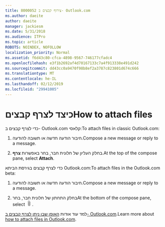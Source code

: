 ```yaml
---
title: 8000052 צירוף קבצים ב- Outlook.com
ms.author: daeite
author: daeite
manager: jackiesm
ms.date: 5/31/2018
ms.audience: ITPro
ms.topic: article
ROBOTS: NOINDEX, NOFOLLOW
localization_priority: Normal
ms.assetid: f6d43c80-cfca-4898-9567-746177cfadc4
ms.openlocfilehash: e3f1b2692af4d70167133c7a4f913338e491d242
ms.sourcegitcommit: dd43cc0a9470f98b8ef2a3787c823801d674c666
ms.translationtype: MT
ms.contentlocale: he-IL
ms.lasthandoff: 02/12/2019
ms.locfileid: "29941005"
---
```

# <a name="how-to-attach-files"></a><span data-ttu-id="fae37-102">כיצד לצרף קבצים</span><span class="sxs-lookup"><span data-stu-id="fae37-102">How to attach files</span></span>

<span data-ttu-id="fae37-103">כדי לצרף קבצים ב- Outlook.com קלאסי:</span><span class="sxs-lookup"><span data-stu-id="fae37-103">To attach files in classic Outlook.com:</span></span>
  
1. <span data-ttu-id="fae37-104">חיבור הודעה חדשה או תשובה להודעה.</span><span class="sxs-lookup"><span data-stu-id="fae37-104">Compose a new message or reply to a message.</span></span>
    
2. <span data-ttu-id="fae37-105">בחלק העליון של חלונית חבר, בחר באפשרות **צרף**.</span><span class="sxs-lookup"><span data-stu-id="fae37-105">At the top of the compose pane, select **Attach**.</span></span> 
    
<span data-ttu-id="fae37-106">כדי לצרף קבצים בגירסת הביתא Outlook.com:</span><span class="sxs-lookup"><span data-stu-id="fae37-106">To attach files in the Outlook.com beta:</span></span>
  
1. <span data-ttu-id="fae37-107">חיבור הודעה חדשה או תשובה להודעה.</span><span class="sxs-lookup"><span data-stu-id="fae37-107">Compose a new message or reply to a message.</span></span>
    
2. <span data-ttu-id="fae37-108">בחלק התחתון של חלונית חבר, בחר</span><span class="sxs-lookup"><span data-stu-id="fae37-108">At the bottom of the compose pane, select</span></span> ![צרף](media/da223d01-5fe6-448c-a3a3-e2b5262da4b9.png)<span data-ttu-id="fae37-110">.</span><span class="sxs-lookup"><span data-stu-id="fae37-110"></span></span>
    
<span data-ttu-id="fae37-111">למד עוד אודות [האופן שבו ניתן לצרף קבצים ב- Outlook.com](https://go.microsoft.com/fwlink/p/?linkid=2001702&amp;clcid=0x409).</span><span class="sxs-lookup"><span data-stu-id="fae37-111">Learn more about [how to attach files in Outlook.com](https://go.microsoft.com/fwlink/p/?linkid=2001702&amp;clcid=0x409).</span></span>
  

